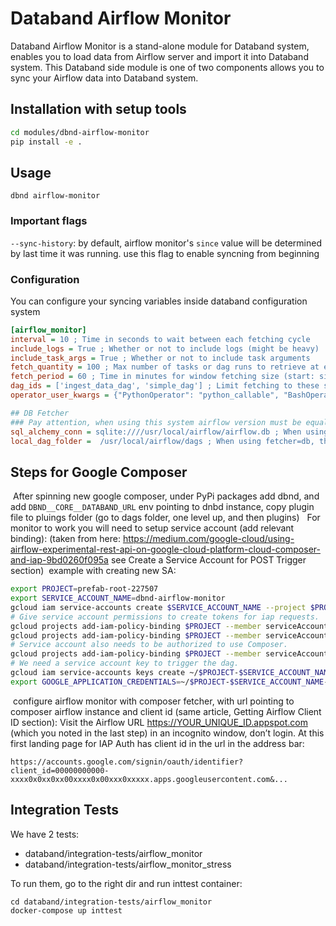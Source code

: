 # Databand Airflow Monitor

Databand Airflow Monitor is a stand-alone module for Databand system, enables you to load data from Airflow server and import it into Databand system.
This Databand side module is one of two components allows you to sync your Airflow data into Databand system.

## Installation with setup tools

```bash
cd modules/dbnd-airflow-monitor
pip install -e .
```

## Usage

`dbnd airflow-monitor`

### Important flags

`--sync-history`: by default, airflow monitor's `since` value will be determined by last time it was running. use this flag to enable syncning from beginning

### Configuration

You can configure your syncing variables inside databand configuration system

```cfg
[airflow_monitor]
interval = 10 ; Time in seconds to wait between each fetching cycle
include_logs = True ; Whether or not to include logs (might be heavy)
include_task_args = True ; Whether or not to include task arguments
fetch_quantity = 100 ; Max number of tasks or dag runs to retrieve at each fetch
fetch_period = 60 ; Time in minutes for window fetching size (start: since, end: since + period)
dag_ids = ['ingest_data_dag', 'simple_dag'] ; Limit fetching to these specific dag ids
operator_user_kwargs = {"PythonOperator": "python_callable", "BashOperator": "bash_command"} ; Control which task arguments should be treated as user instead of system

## DB Fetcher
### Pay attention, when using this system airflow version must be equal to databand's airflow version
sql_alchemy_conn = sqlite:////usr/local/airflow/airflow.db ; When using fetcher=db, use this sql connection string
local_dag_folder =  /usr/local/airflow/dags ; When using fetcher=db, this is the dag folder location
```

## Steps for Google Composer

​
After spinning new google composer, under PyPi packages add dbnd, and add `DBND__CORE__DATABAND_URL` env pointing to dnbd instance, copy plugin file to pluings folder (go to dags folder, one level up, and then plugins)
​
​
For monitor to work you will need to setup service account (add relevant binding):
(taken from here: https://medium.com/google-cloud/using-airflow-experimental-rest-api-on-google-cloud-platform-cloud-composer-and-iap-9bd0260f095a
see Create a Service Account for POST Trigger section)
​
example with creating new SA:

```bash
export PROJECT=prefab-root-227507
export SERVICE_ACCOUNT_NAME=dbnd-airflow-monitor
gcloud iam service-accounts create $SERVICE_ACCOUNT_NAME --project $PROJECT
# Give service account permissions to create tokens for iap requests.
gcloud projects add-iam-policy-binding $PROJECT --member serviceAccount:$SERVICE_ACCOUNT_NAME@$PROJECT.iam.gserviceaccount.com --role roles/iam.serviceAccountTokenCreator
gcloud projects add-iam-policy-binding $PROJECT --member serviceAccount:$SERVICE_ACCOUNT_NAME@$PROJECT.iam.gserviceaccount.com --role roles/iam.serviceAccountActor
# Service account also needs to be authorized to use Composer.
gcloud projects add-iam-policy-binding $PROJECT --member serviceAccount:$SERVICE_ACCOUNT_NAME@$PROJECT.iam.gserviceaccount.com --role roles/composer.user
# We need a service account key to trigger the dag.
gcloud iam service-accounts keys create ~/$PROJECT-$SERVICE_ACCOUNT_NAME-key.json --iam-account=$SERVICE_ACCOUNT_NAME@$PROJECT.iam.gserviceaccount.com
export GOOGLE_APPLICATION_CREDENTIALS=~/$PROJECT-$SERVICE_ACCOUNT_NAME-key.json
```

​
configure airflow monitor with composer fetcher, with url pointing to composer airflow instance and client id (same article, Getting Airflow Client ID section):
Visit the Airflow URL https://YOUR_UNIQUE_ID.appspot.com (which you noted in the last step) in an incognito window, don’t login. At this first landing page for IAP Auth has client id in the url in the address bar:

```
https://accounts.google.com/signin/oauth/identifier?client_id=00000000000-xxxx0x0xx0xx00xxxx0x00xxx0xxxxx.apps.googleusercontent.com&...
```

## Integration Tests

We have 2 tests:

-   databand/integration-tests/airflow_monitor
-   databand/integration-tests/airflow_monitor_stress

To run them, go to the right dir and run inttest container:

```
cd databand/integration-tests/airflow_monitor
docker-compose up inttest
```
